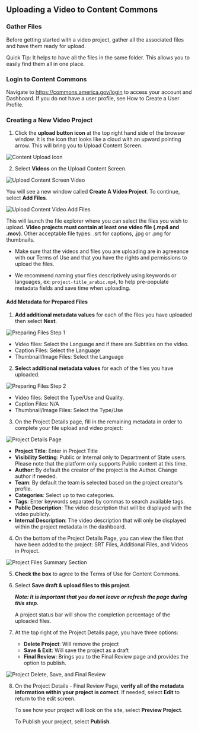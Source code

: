 ## Uploading a Video to Content Commons

### Gather Files
Before getting started with a video project, gather all the associated files and have them ready for upload.

Quick Tip: It helps to have all the files in the same folder. This allows you to easily find them all in one place. 

### Login to Content Commons
Navigate to https://commons.america.gov/login to access your account and Dashboard. If you do not have a user profile, see How to Create a User Profile.

### Creating a New Video Project
1. Click the **upload button icon** at the top right hand side of the browser window. It is the icon that looks like a cloud with an upward pointing arrow. This will bring you to Upload Content Screen.

![Content Upload Icon](https://iip-static-assets.s3.amazonaws.com/Images/upload_content_video_upload_icon.jpg)

2. Select **Videos** on the Upload Content Screen. 

![Upload Content Screen Video](https://iip-static-assets.s3.amazonaws.com/Images/upload_content_video_start.jpg)

You will see a new window called **Create A Video Project**. To continue, select **Add Files**.
  
![Upload Content Video Add Files](https://iip-static-assets.s3.amazonaws.com/Images/upload_content_video_addfiles.jpg)
 
This will launch the file explorer where you can select the files you wish to upload. **Video projects must contain at least one video file (.mp4 and .mov)**. Other acceptable file types: .srt for captions, .jpg or .png for thumbnails.

- Make sure that the videos and files you are uploading are in agreeance with our Terms of Use and that you have the rights and permissions to upload the files.

- We recommend naming your files descriptively using keywords or languages, ex: `project-title_arabic.mp4`, to help pre-populate metadata fields and save time when uploading.

#### Add Metadata for Prepared Files
1. **Add additional metadata values** for each of the files you have uploaded then select **Next**.

![Preparing Files Step 1](https://iip-static-assets.s3.amazonaws.com/Images/upload_content_video_step1.jpg)

- Video files: Select the Language and if there are Subtitles on the video. 
- Caption Files: Select the Language
- Thumbnail/Image Files: Select the Language

2. **Select additional metadata values** for each of the files you have uploaded. 

![Preparing Files Step 2](https://iip-static-assets.s3.amazonaws.com/Images/upload_content_video_step2.jpg)

- Video files: Select the Type/Use and Quality.
- Caption Files: N/A
- Thumbnail/Image Files: Select the Type/Use

3. On the Project Details page, fill in the remaining metadata in order to complete your file upload and video project:

![Project Details Page](https://iip-static-assets.s3.amazonaws.com/Images/upload_content_video_project_details.jpg)
      
- **Project Title**: Enter in Project Title
- **Visibility Setting**: Public or Internal only to Department of State users. Please note that the platform only supports Public content at this time.
- **Author**: By default the creator of the project is the Author. Change author if needed.
- **Team**: By default the team is selected based on the project creator's profile.
- **Categories**: Select up to two categories.
- **Tags**: Enter keywords separated by commas to search available tags.
- **Public Description**: The video description that will be displayed with the video publicly.
- **Internal Description**: The video description that will only be displayed within the project metadata in the dashboard.

4. On the bottom of the Project Details Page, you can view the files that have been added to the project: SRT Files, Additional Files, and Videos in Project.

![Project Files Summary Section](https://iip-static-assets.s3.amazonaws.com/Images/upload_content_video_support_files.jpg)

5. **Check the box** to agree to the Terms of Use for Content Commons.

6. Select **Save draft & upload files to this project**.

    _**Note: It is important that you do not leave or refresh the page during this step.**_

    A project status bar will show the completion percentage of the uploaded files.

7. At the top right of the Project Details page, you have three options:
    - **Delete Project**: Will remove the project
    - **Save & Exit**: Will save the project as a draft
    - **Final Review**: Brings you to the Final Review page and provides the option to publish.

![Project Delete, Save, and Final Review](https://iip-static-assets.s3.amazonaws.com/Images/upload_content_video_final_review.jpg)

8. On the Project Details - Final Review Page, **verify all of the metadata information within your project is correct**. If needed, select **Edit** to return to the edit screen.

    To see how your project will look on the site, select **Preview Project**.

    To Publish your project, select **Publish**.
